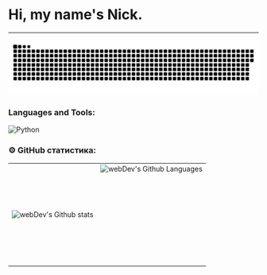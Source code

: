 
# Hi, my name's Nick.

---

<p align="center">
 <img width="600" src="assets/github-snake.svg" alt="snake"/>
</p>

### Languages and Tools:
![Python](https://img.shields.io/badge/-Python-090909?style=for-the-badge&logo=Python&logoColor=00FF00)

### ⚙️ GitHub статистика:

<table>
  <tr>
    <td>
      <img align="left" src="http://github-readme-streak-stats.herokuapp.com?user=CyberPsychoPlus&theme=dark&background=000000" alt="webDev's Github stats" />
    </td>
    <td>
      <img height="200px" align="right" alt="webDev's Github Languages" src="https://github-readme-stats-sigma-five.vercel.app/api/top-langs/?username=CyberPsychoPlus&layout=compact&theme=vision-friendly-dark" />
    </td>
  </tr>
</table>


